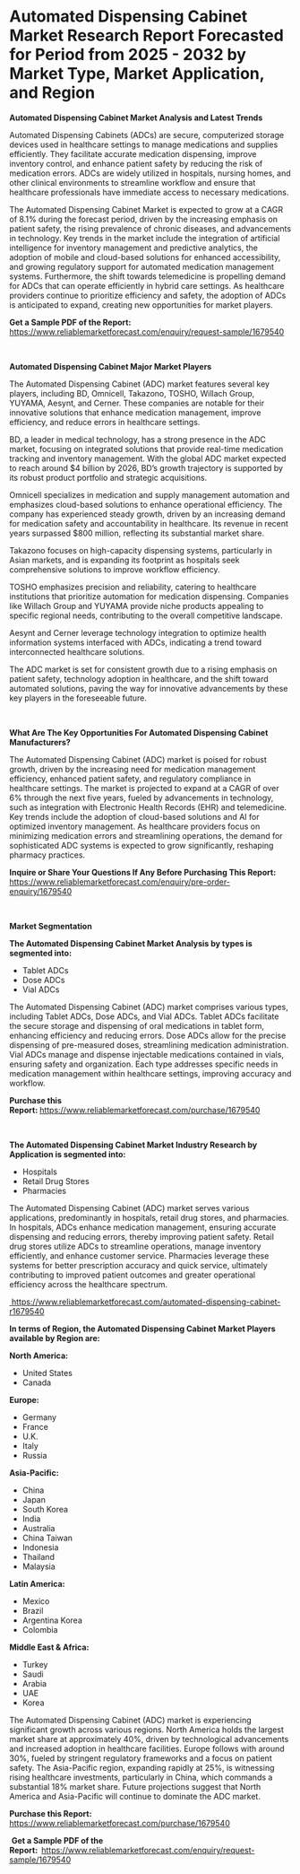 <p><h1>Automated Dispensing Cabinet Market Research Report Forecasted for Period from 2025 -  2032 by Market Type, Market Application, and Region</h1></p><p><strong>Automated Dispensing Cabinet Market Analysis and Latest Trends</strong></p>
<p><p>Automated Dispensing Cabinets (ADCs) are secure, computerized storage devices used in healthcare settings to manage medications and supplies efficiently. They facilitate accurate medication dispensing, improve inventory control, and enhance patient safety by reducing the risk of medication errors. ADCs are widely utilized in hospitals, nursing homes, and other clinical environments to streamline workflow and ensure that healthcare professionals have immediate access to necessary medications.</p><p>The Automated Dispensing Cabinet Market is expected to grow at a CAGR of 8.1% during the forecast period, driven by the increasing emphasis on patient safety, the rising prevalence of chronic diseases, and advancements in technology. Key trends in the market include the integration of artificial intelligence for inventory management and predictive analytics, the adoption of mobile and cloud-based solutions for enhanced accessibility, and growing regulatory support for automated medication management systems. Furthermore, the shift towards telemedicine is propelling demand for ADCs that can operate efficiently in hybrid care settings. As healthcare providers continue to prioritize efficiency and safety, the adoption of ADCs is anticipated to expand, creating new opportunities for market players.</p></p>
<p><strong>Get a Sample PDF of the Report:&nbsp;</strong> <a href="https://www.reliablemarketforecast.com/enquiry/request-sample/1679540?utm_campaign=2452&utm_medium=2&utm_source=Github&utm_content=ia&utm_term=13042025&utm_id=automated-dispensing-cabinet">https://www.reliablemarketforecast.com/enquiry/request-sample/1679540</a></p>
<p>&nbsp;</p>
<p><strong>Automated Dispensing Cabinet Major Market Players</strong></p>
<p><p>The Automated Dispensing Cabinet (ADC) market features several key players, including BD, Omnicell, Takazono, TOSHO, Willach Group, YUYAMA, Aesynt, and Cerner. These companies are notable for their innovative solutions that enhance medication management, improve efficiency, and reduce errors in healthcare settings.</p><p>BD, a leader in medical technology, has a strong presence in the ADC market, focusing on integrated solutions that provide real-time medication tracking and inventory management. With the global ADC market expected to reach around $4 billion by 2026, BD’s growth trajectory is supported by its robust product portfolio and strategic acquisitions.</p><p>Omnicell specializes in medication and supply management automation and emphasizes cloud-based solutions to enhance operational efficiency. The company has experienced steady growth, driven by an increasing demand for medication safety and accountability in healthcare. Its revenue in recent years surpassed $800 million, reflecting its substantial market share.</p><p>Takazono focuses on high-capacity dispensing systems, particularly in Asian markets, and is expanding its footprint as hospitals seek comprehensive solutions to improve workflow efficiency. </p><p>TOSHO emphasizes precision and reliability, catering to healthcare institutions that prioritize automation for medication dispensing. Companies like Willach Group and YUYAMA provide niche products appealing to specific regional needs, contributing to the overall competitive landscape.</p><p>Aesynt and Cerner leverage technology integration to optimize health information systems interfaced with ADCs, indicating a trend toward interconnected healthcare solutions.</p><p>The ADC market is set for consistent growth due to a rising emphasis on patient safety, technology adoption in healthcare, and the shift toward automated solutions, paving the way for innovative advancements by these key players in the foreseeable future.</p></p>
<p>&nbsp;</p>
<p><strong>What Are The Key Opportunities For Automated Dispensing Cabinet Manufacturers?</strong></p>
<p><p>The Automated Dispensing Cabinet (ADC) market is poised for robust growth, driven by the increasing need for medication management efficiency, enhanced patient safety, and regulatory compliance in healthcare settings. The market is projected to expand at a CAGR of over 6% through the next five years, fueled by advancements in technology, such as integration with Electronic Health Records (EHR) and telemedicine. Key trends include the adoption of cloud-based solutions and AI for optimized inventory management. As healthcare providers focus on minimizing medication errors and streamlining operations, the demand for sophisticated ADC systems is expected to grow significantly, reshaping pharmacy practices.</p></p>
<p><strong>Inquire or Share Your Questions If Any Before Purchasing This Report:</strong> <a href="https://www.reliablemarketforecast.com/enquiry/pre-order-enquiry/1679540?utm_campaign=2452&utm_medium=2&utm_source=Github&utm_content=ia&utm_term=13042025&utm_id=automated-dispensing-cabinet">https://www.reliablemarketforecast.com/enquiry/pre-order-enquiry/1679540</a></p>
<p>&nbsp;</p>
<p><strong>Market Segmentation</strong></p>
<p><strong>The Automated Dispensing Cabinet Market Analysis by types is segmented into:</strong></p>
<p><ul><li>Tablet ADCs</li><li>Dose ADCs</li><li>Vial ADCs</li></ul></p>
<p><p>The Automated Dispensing Cabinet (ADC) market comprises various types, including Tablet ADCs, Dose ADCs, and Vial ADCs. Tablet ADCs facilitate the secure storage and dispensing of oral medications in tablet form, enhancing efficiency and reducing errors. Dose ADCs allow for the precise dispensing of pre-measured doses, streamlining medication administration. Vial ADCs manage and dispense injectable medications contained in vials, ensuring safety and organization. Each type addresses specific needs in medication management within healthcare settings, improving accuracy and workflow.</p></p>
<p><strong>Purchase this Report:&nbsp;</strong><a href="https://www.reliablemarketforecast.com/purchase/1679540?utm_campaign=2452&utm_medium=2&utm_source=Github&utm_content=ia&utm_term=13042025&utm_id=automated-dispensing-cabinet">https://www.reliablemarketforecast.com/purchase/1679540</a></p>
<p>&nbsp;</p>
<p><strong>The Automated Dispensing Cabinet Market Industry Research by Application is segmented into:</strong></p>
<p><ul><li>Hospitals</li><li>Retail Drug Stores</li><li>Pharmacies</li></ul></p>
<p><p>The Automated Dispensing Cabinet (ADC) market serves various applications, predominantly in hospitals, retail drug stores, and pharmacies. In hospitals, ADCs enhance medication management, ensuring accurate dispensing and reducing errors, thereby improving patient safety. Retail drug stores utilize ADCs to streamline operations, manage inventory efficiently, and enhance customer service. Pharmacies leverage these systems for better prescription accuracy and quick service, ultimately contributing to improved patient outcomes and greater operational efficiency across the healthcare spectrum.</p></p>
<p><a href="https://www.reliablemarketforecast.com/automated-dispensing-cabinet-r1679540?utm_campaign=2452&utm_medium=2&utm_source=Github&utm_content=ia&utm_term=13042025&utm_id=automated-dispensing-cabinet">&nbsp;https://www.reliablemarketforecast.com/automated-dispensing-cabinet-r1679540</a></p>
<p><strong>In terms of Region, the Automated Dispensing Cabinet Market Players available by Region are:</strong></p>
<p>
    <p> <strong> North America: </strong>
        <ul>
            <li>United States</li>
            <li>Canada</li>
        </ul>
        </p> 
    <p> <strong> Europe: </strong>
        <ul>
            <li>Germany</li>
            <li>France</li>
            <li>U.K.</li>
            <li>Italy</li>
            <li>Russia</li>
        </ul>
        </p> 
    <p> <strong> Asia-Pacific: </strong>
        <ul>
            <li>China</li>
            <li>Japan</li>
            <li>South Korea</li>
            <li>India</li>
            <li>Australia</li>
            <li>China Taiwan</li>
            <li>Indonesia</li>
            <li>Thailand</li>
            <li>Malaysia</li>
        </ul>
        </p> 
    <p> <strong> Latin America: </strong>
        <ul>
            <li>Mexico</li>
            <li>Brazil</li>
            <li>Argentina Korea</li>
            <li>Colombia</li>
        </ul>
        </p> 
    <p> <strong> Middle East & Africa: </strong>
        <ul>
            <li>Turkey</li>
            <li>Saudi</li>
            <li>Arabia</li>
            <li>UAE</li>
            <li>Korea</li>
        </ul>
    </p>
    </p>
<p><p>The Automated Dispensing Cabinet (ADC) market is experiencing significant growth across various regions. North America holds the largest market share at approximately 40%, driven by technological advancements and increased adoption in healthcare facilities. Europe follows with around 30%, fueled by stringent regulatory frameworks and a focus on patient safety. The Asia-Pacific region, expanding rapidly at 25%, is witnessing rising healthcare investments, particularly in China, which commands a substantial 18% market share. Future projections suggest that North America and Asia-Pacific will continue to dominate the ADC market.</p></p>
<p><strong>Purchase this Report: </strong><a href="https://www.reliablemarketforecast.com/purchase/1679540?utm_campaign=2452&utm_medium=2&utm_source=Github&utm_content=ia&utm_term=13042025&utm_id=automated-dispensing-cabinet">https://www.reliablemarketforecast.com/purchase/1679540</a></p>
<p>&nbsp;<strong>Get a Sample PDF of the Report:&nbsp;&nbsp;</strong><a href="https://www.reliablemarketforecast.com/enquiry/request-sample/1679540?utm_campaign=2452&utm_medium=2&utm_source=Github&utm_content=ia&utm_term=13042025&utm_id=automated-dispensing-cabinet">https://www.reliablemarketforecast.com/enquiry/request-sample/1679540</a></p>
<p><strong></strong></p>
<p><p></p><p></p><p></p></p>